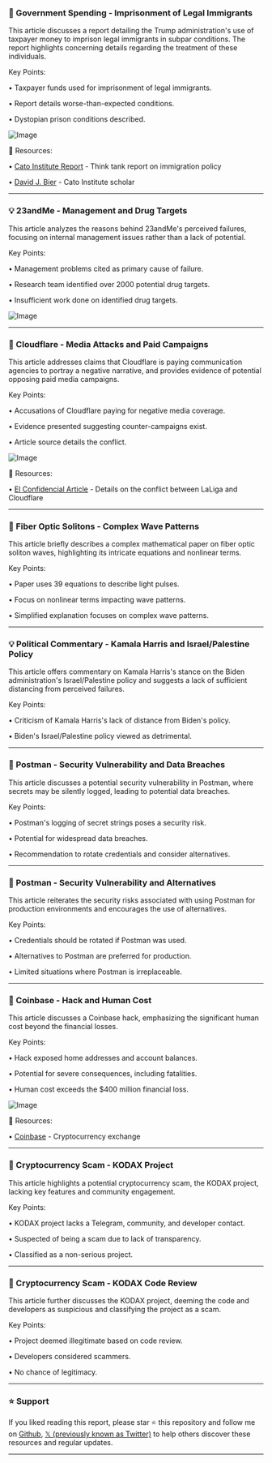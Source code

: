 ### 🤖 Government Spending - Imprisonment of Legal Immigrants

This article discusses a report detailing the Trump administration's use of taxpayer money to imprison legal immigrants in subpar conditions.  The report highlights concerning details regarding the treatment of these individuals.

Key Points:

• Taxpayer funds used for imprisonment of legal immigrants.

• Report details worse-than-expected conditions.


• Dystopian prison conditions described.


![Image](https://pbs.twimg.com/media/GrWwdl0XQAAAD-L?format=jpg&name=small)

🔗 Resources:

• [Cato Institute Report](https://www.cato.org/) - Think tank report on immigration policy

• [David J. Bier](https://x.com/David_J_Bier) - Cato Institute scholar


---
### 💡 23andMe - Management and Drug Targets

This article analyzes the reasons behind 23andMe's perceived failures, focusing on internal management issues rather than a lack of potential.

Key Points:

• Management problems cited as primary cause of failure.

• Research team identified over 2000 potential drug targets.

• Insufficient work done on identified drug targets.



![Image](https://pbs.twimg.com/media/GrRCbQBWgAA_Bps?format=jpg&name=small)


---
### 🤖 Cloudflare - Media Attacks and Paid Campaigns

This article addresses claims that Cloudflare is paying communication agencies to portray a negative narrative, and provides evidence of potential opposing paid media campaigns.

Key Points:

• Accusations of Cloudflare paying for negative media coverage.

• Evidence presented suggesting counter-campaigns exist.

• Article source details the conflict.


![Image](https://pbs.twimg.com/media/GrTJbN_XYAE4Rtm?format=jpg&name=small)

🔗 Resources:

• [El Confidencial Article](https://elconfidencial.com/deportes/2025-05-19/pirateria-iptv-ilegal-futbol-carrillo-albornoz-laliga-bra_4130314/) -  Details on the conflict between LaLiga and Cloudflare


---
### 🤖 Fiber Optic Solitons - Complex Wave Patterns

This article briefly describes a complex mathematical paper on fiber optic soliton waves, highlighting its intricate equations and nonlinear terms.

Key Points:

• Paper uses 39 equations to describe light pulses.

• Focus on nonlinear terms impacting wave patterns.

• Simplified explanation focuses on complex wave patterns.


---
### 💡 Political Commentary - Kamala Harris and Israel/Palestine Policy

This article offers commentary on Kamala Harris's stance on the Biden administration's Israel/Palestine policy and suggests a lack of sufficient distancing from perceived failures.

Key Points:

• Criticism of Kamala Harris's lack of distance from Biden's policy.

• Biden's Israel/Palestine policy viewed as detrimental.


---
### 🤖 Postman - Security Vulnerability and Data Breaches

This article discusses a potential security vulnerability in Postman, where secrets may be silently logged, leading to potential data breaches.

Key Points:

• Postman's logging of secret strings poses a security risk.

• Potential for widespread data breaches.

• Recommendation to rotate credentials and consider alternatives.



---
### 🤖 Postman - Security Vulnerability and Alternatives

This article reiterates the security risks associated with using Postman for production environments and encourages the use of alternatives.

Key Points:

• Credentials should be rotated if Postman was used.

• Alternatives to Postman are preferred for production.

• Limited situations where Postman is irreplaceable.


---
### 🤖 Coinbase - Hack and Human Cost

This article discusses a Coinbase hack, emphasizing the significant human cost beyond the financial losses.

Key Points:

• Hack exposed home addresses and account balances.

• Potential for severe consequences, including fatalities.

• Human cost exceeds the $400 million financial loss.


![Image](https://pbs.twimg.com/media/GrWBANmXoAAc9jq?format=png&name=small)

🔗 Resources:

• [Coinbase](https://www.coinbase.com/) - Cryptocurrency exchange


---
### 🤖 Cryptocurrency Scam - KODAX Project

This article highlights a potential cryptocurrency scam, the KODAX project, lacking key features and community engagement.

Key Points:

• KODAX project lacks a Telegram, community, and developer contact.

• Suspected of being a scam due to lack of transparency.

•  Classified as a non-serious project.



---
### 🤖 Cryptocurrency Scam - KODAX Code Review

This article further discusses the KODAX project, deeming the code and developers as suspicious and classifying the project as a scam.

Key Points:

• Project deemed illegitimate based on code review.


• Developers considered scammers.

• No chance of legitimacy.


---

### ⭐️ Support

If you liked reading this report, please star ⭐️ this repository and follow me on [Github](https://github.com/Drix10), [𝕏 (previously known as Twitter)](https://x.com/DRIX_10_) to help others discover these resources and regular updates.

---